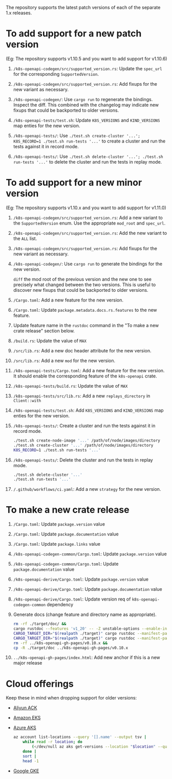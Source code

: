 The repository supports the latest patch versions of each of the separate 1.x releases.


# To add support for a new patch version

(Eg: The repository supports v1.10.5 and you want to add support for v1.10.6)

1. `/k8s-openapi-codegen/src/supported_version.rs`: Update the `spec_url` for the corresponding `SupportedVersion`.

1. `/k8s-openapi-codegen/src/supported_version.rs`: Add fixups for the new variant as necessary.

1. `/k8s-openapi-codegen/`: Use `cargo run` to regenerate the bindings. Inspect the diff. This combined with the changelog may indicate new fixups that could be backported to older versions.

1. `/k8s-openapi-tests/test.sh`: Update `K8S_VERSIONS` and `KIND_VERSIONS` map enties for the new version.

1. `/k8s-openapi-tests/`: Use `./test.sh create-cluster '...'; K8S_RECORD=1 ./test.sh run-tests '...'` to create a cluster and run the tests against it in record mode.

1. `/k8s-openapi-tests/`: Use `./test.sh delete-cluster '...'; ./test.sh run-tests '...'` to delete the cluster and run the tests in replay mode.


# To add support for a new minor version

(Eg: The repository supports v1.10.x and you want to add support for v1.11.0)

1. `/k8s-openapi-codegen/src/supported_version.rs`: Add a new variant to the `SupportedVersion` enum. Use the appropriate `mod_root` and `spec_url`.

1. `/k8s-openapi-codegen/src/supported_version.rs`: Add the new variant to the `ALL` list.

1. `/k8s-openapi-codegen/src/supported_version.rs`: Add fixups for the new variant as necessary.

1. `/k8s-openapi-codegen/`: Use `cargo run` to generate the bindings for the new version.

   `diff` the mod root of the previous version and the new one to see precisely what changed between the two versions. This is useful to discover new fixups that could be backported to older versions.

1. `/Cargo.toml`: Add a new feature for the new version.

1. `/Cargo.toml`: Update `package.metadata.docs.rs.features` to the new feature.

1. Update feature name in the `rustdoc` command in the "To make a new crate release" section below.

1. `/build.rs`: Update the value of `MAX`

1. `/src/lib.rs`: Add a new doc header attribute for the new version.

1. `/src/lib.rs`: Add a new `mod` for the new version.

1. `/k8s-openapi-tests/Cargo.toml`: Add a new feature for the new version. It should enable the corresponding feature of the `k8s-openapi` crate.

1. `/k8s-openapi-tests/build.rs`: Update the value of `MAX`

1. `/k8s-openapi-tests/src/lib.rs`: Add a new `replays_directory` in `Client::with`

1. `/k8s-openapi-tests/test.sh`: Add `K8S_VERSIONS` and `KIND_VERSIONS` map enties for the new version.

1. `/k8s-openapi-tests/`: Create a cluster and run the tests against it in record mode.

    ```sh
    ./test.sh create-node-image '...' /path/of/node/images/directory
    ./test.sh create-cluster '...' /path/of/node/images/directory
    K8S_RECORD=1 ./test.sh run-tests '...'
    ```

1. `/k8s-openapi-tests/`: Delete the cluster and run the tests in replay mode.

    ```sh
    ./test.sh delete-cluster '...'
    ./test.sh run-tests '...'
    ```

1. `/.github/workflows/ci.yaml`: Add a new `strategy` for the new version.


# To make a new crate release

1. `/Cargo.toml`: Update `package.version` value
1. `/Cargo.toml`: Update `package.documentation` value
1. `/Cargo.toml`: Update `package.links` value
1. `/k8s-openapi-codegen-common/Cargo.toml`: Update `package.version` value
1. `/k8s-openapi-codegen-common/Cargo.toml`: Update `package.documentation` value
1. `/k8s-openapi-derive/Cargo.toml`: Update `package.version` value
1. `/k8s-openapi-derive/Cargo.toml`: Update `package.documentation` value
1. `/k8s-openapi-derive/Cargo.toml`: Update version req of `k8s-openapi-codegen-common` dependency
1. Generate docs (change feature and directory name as appropriate).

    ```sh
    rm -rf ./target/doc/ &&
    cargo rustdoc --features 'v1_20' -- -Z unstable-options --enable-index-page &&
    CARGO_TARGET_DIR="$(realpath ./target)" cargo rustdoc --manifest-path ./k8s-openapi-codegen-common/Cargo.toml -- -Z unstable-options --enable-index-page &&
    CARGO_TARGET_DIR="$(realpath ./target)" cargo rustdoc --manifest-path ./k8s-openapi-derive/Cargo.toml -- -Z unstable-options --enable-index-page &&
    rm -rf ../k8s-openapi-gh-pages/v0.10.x &&
    cp -R ./target/doc ../k8s-openapi-gh-pages/v0.10.x
    ```

1. `../k8s-openapi-gh-pages/index.html`: Add new anchor if this is a new major release


# Cloud offerings

Keep these in mind when dropping support for older versions:

- [Aliyun ACK](https://www.alibabacloud.com/help/doc-detail/98310.htm)

- [Amazon EKS](https://docs.aws.amazon.com/eks/latest/userguide/kubernetes-versions.html#available-versions)

- [Azure AKS](https://docs.microsoft.com/en-us/azure/aks/supported-kubernetes-versions#list-currently-supported-versions)

    ```sh
    az account list-locations --query '[].name' --output tsv |
        while read -r location; do
            (</dev/null az aks get-versions --location "$location" --query 'min(orchestrators[].orchestratorVersion)' --output tsv 2>/dev/null) & :
        done |
        sort |
        head -1
    ```

- [Google GKE](https://cloud.google.com/kubernetes-engine/docs/release-notes#version_updates)

